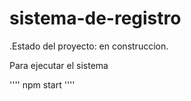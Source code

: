 # sistema-de-registro

.Estado del proyecto: en construccion.

Para ejecutar el sistema

'''' npm start ''''
